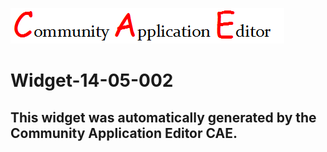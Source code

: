 ![CAE](https://github.com/PhilCAEOrg/frontendComponent-Widget-14-05-002/blob/gh-pages/img/logo.png)  

Widget-14-05-002
===================


This widget was automatically generated by the Community Application Editor CAE.  
---------------
